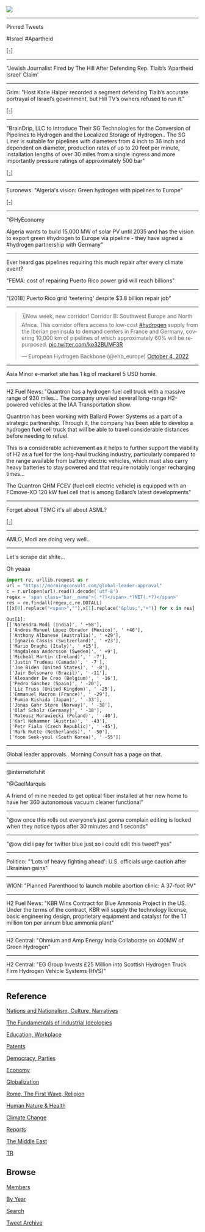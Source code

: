 <img src="https://drive.google.com/uc?export=view&id=1B2wf9R7AMH1d7Vw6e2mucLbIQ5NSjir7"/>

---

Pinned Tweets

\#Israel \#Apartheid 

[[-]](https://youtu.be/3a7d4Qa8M6I?t=390)

---

"Jewish Journalist Fired by The Hill After Defending Rep. Tlaib’s
‘Apartheid Israel’ Claim'

---

Grim: "Host Katie Halper recorded a segment defending Tlaib’s accurate
portrayal of Israel’s government, but Hill TV’s owners refused to run
it."

[[-]](https://theintercept.com/2022/09/29/hill-tv-israel-apartheid-rashida-tlaib-censorship/)

---

"BrainDrip, LLC to Introduce Their SG Technologies for the Conversion
of Pipelines to Hydrogen and the Localized Storage of Hydrogen.. The
SG Liner is suitable for pipelines with diameters from 4 inch to 36
inch and dependent on diameter, production rates of up to 20 feet per
minute, installation lengths of over 30 miles from a single ingress
and more importantly pressure ratings of approximately 500 bar"

[[-]](https://www.pr.com/press-release/870351)

---

Euronews: "Algeria's vision: Green hydrogen with pipelines to Europe"

[[-]](https://de.euronews.com/2022/10/03/algeriens-vision-gruner-wasserstoff-mit-pipelines-nach-europa)

---

"@HyEconomy

Algeria wants to build 15,000 MW of solar PV until 2035 and has the
vision to export green #hydrogen to Europe via pipeline - they have
signed a #hydrogen partnership with Germany"

---

Ever heard gas pipelines requiring this much repair after every
climate event? 

"FEMA: cost of repairing Puerto Rico power grid will reach billions"

---

"[2018] Puerto Rico grid 'teetering' despite $3.8 billion repair job"

---

<blockquote class="twitter-tweet"><p lang="en" dir="ltr">🗓️New week, new corridor! Corridor B: Southwest Europe and North Africa. This corridor offers access to low-cost <a href="https://twitter.com/hashtag/hydrogen?src=hash&amp;ref_src=twsrc%5Etfw">#hydrogen</a> supply from the Iberian peninsula to demand centers in France and Germany, covering 10,000 km of pipelines of which approximately 60% will be repurposed. <a href="https://t.co/ko32BUMF3R">pic.twitter.com/ko32BUMF3R</a></p>&mdash; European Hydrogen Backbone (@ehb_europe) <a href="https://twitter.com/ehb_europe/status/1577222333781401600?ref_src=twsrc%5Etfw">October 4, 2022</a></blockquote> <script async src="https://platform.twitter.com/widgets.js" charset="utf-8"></script>

---

Asia Minor e-market site has 1 kg of mackarel 5 USD
homie.

---

H2 Fuel News: "Quantron has a hydrogen fuel cell truck with a massive
range of 930 miles...  The company unveiled several long-range
H2-powered vehicles at the IAA Transportation show.

Quantron has been working with Ballard Power Systems as a part of a
strategic partnership. Through it, the company has been able to
develop a hydrogen fuel cell truck that will be able to travel
considerable distances before needing to refuel.

This is a considerable achievement as it helps to further support the
viability of H2 as a fuel for the long-haul trucking industry,
particularly compared to the range available from battery electric
vehicles, which must also carry heavy batteries to stay powered and
that require notably longer recharging times...

The Quantron QHM FCEV (fuel cell electric vehicle) is equipped with an
FCmove-XD 120 kW fuel cell that is among Ballard’s latest
developments"

---

Forget about TSMC it's all about ASML?

[[-]](https://youtu.be/Shuv9-MJBEU?t=37)

---

AMLO, Modi are doing very well..

---

Let's scrape dat shite...

Oh yeaaa

```python
import re, urllib.request as r
url = "https://morningconsult.com/global-leader-approval"
c = r.urlopen(url).read().decode('utf-8')
regex = 'span class="bar__name">(.*?)</span>.*?NET(.*?)</span>'
res = re.findall(regex,c,re.DOTALL)
[[x[0].replace("<span>",""),x[1].replace("&plus;","+")] for x in res]
```

```text
Out[1]: 
[['Narendra Modi (India)', ' +58'],
 ['Andrés Manuel López Obrador (Mexico)', ' +46'],
 ['Anthony Albanese (Australia)', ' +29'],
 ['Ignazio Cassis (Switzerland)', ' +23'],
 ['Mario Draghi (Italy)', ' +15'],
 ['Magdalena Andersson (Sweden)', ' +9'],
 ['Micheál Martin (Ireland)', ' -7'],
 ['Justin Trudeau (Canada)', ' -7'],
 ['Joe Biden (United States)', ' -8'],
 ['Jair Bolsonaro (Brazil)', ' -11'],
 ['Alexander De Croo (Belgium)', ' -16'],
 ['Pedro Sánchez (Spain)', ' -20'],
 ['Liz Truss (United Kingdom)', ' -25'],
 ['Emmanuel Macron (France)', ' -29'],
 ['Fumio Kishida (Japan)', ' -33'],
 ['Jonas Gahr Støre (Norway)', ' -38'],
 ['Olaf Scholz (Germany)', ' -38'],
 ['Mateusz Morawiecki (Poland)', ' -40'],
 ['Karl Nehammer (Austria)', ' -43'],
 ['Petr Fiala (Czech Republic)', ' -45'],
 ['Mark Rutte (Netherlands)', ' -50'],
 ['Yoon Seok-youl (South Korea)', ' -55']]
```

---

Global leader approvals.. Morning Consult has a page on that.

---

@internetofshit

"@GaelMarquis

A friend of mine needed to get optical fiber installed at her new home
to have her 360 autonomous vacuum cleaner functional"

---

"@ow once this rolls out everyone’s just gonna complain editing is
locked when they notice typos after 30 minutes and 1 seconds"

---

"@ow did i pay for twitter blue just so i could edit this tweet? yes"

---

Politico: "'Lots of heavy fighting ahead': U.S. officials urge caution
after Ukrainian gains"

---

WION: "Planned Parenthood to launch mobile abortion clinic: A 37-foot
RV"

---

H2 Fuel News: "KBR Wins Contract for Blue Ammonia Project in the
US.. Under the terms of the contract, KBR will supply the technology
license, basic engineering design, proprietary equipment and catalyst
for the 1.1 million ton per annum blue ammonia plant"

---

H2 Central: "Ohmium and Amp Energy India Collaborate on 400MW of Green Hydrogen"

---

H2 Central: "EG Group Invests £25 Million into Scottish Hydrogen Truck
Firm Hydrogen Vehicle Systems (HVS)"

---

## Reference

[Nations and Nationalism, Culture, Narratives](2013/02/nations-and-nationalism.html)

[The Fundamentals of Industrial Ideologies](2011/04/fundamentals-of-industrial-ideologies.html)

[Education, Workplace](2017/09/education-workplace.html)

[Patents](2018/09/patents.html)

[Democracy, Parties](2016/11/democracy.html)

[Economy](2018/05/economy.html)

[Globalization](2018/09/globalization.html)

[Rome, The First Wave, Religion](2017/12/rome.html)

[Human Nature & Health](2020/07/human-nature.html)

[Climate Change](2018/12/climate.html)

[Reports](2019/05/reports.html)

[The Middle East](2019/07/middleeast.html)

[TR](../tr)

## Browse

[Members](2022/08/members.html)

[By Year](years.html)

[Search](search.html)

[Tweet Archive](tweets/index.html)
